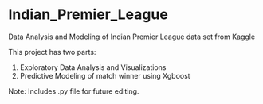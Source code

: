 # Indian_Premier_League
Data Analysis and Modeling of Indian Premier League data set from Kaggle

This project has two parts:
1. Exploratory Data Analysis and Visualizations
2. Predictive Modeling of match winner using Xgboost

Note: Includes .py file for future editing.
